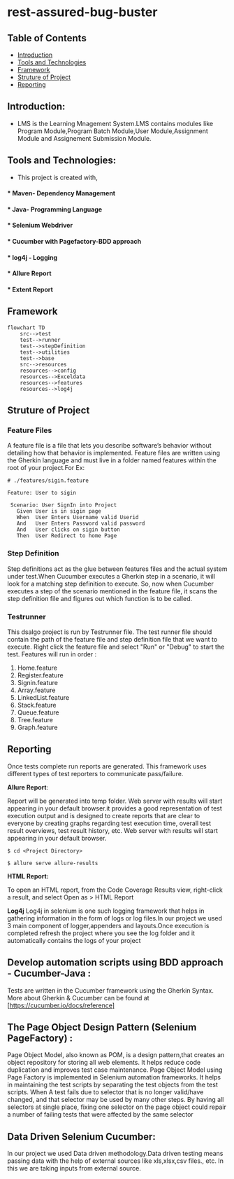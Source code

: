 # rest-assured-bug-buster

## Table of Contents
* [Introduction](#Introduction)
* [Tools and Technologies](#Tools-and-Technologies)
* [Framework](#Framework)
* [Struture of Project](#Struture-of-Project)
* [Reporting](#Reporting)

## Introduction:
* LMS is the Learning Mnagement System.LMS contains modules like Program Module,Program Batch Module,User Module,Assignment Module and Assignement Submission Module.

## Tools and Technologies:
* This project is created with,
#### * Maven- Dependency Management
#### * Java- Programming Language
#### * Selenium Webdriver
#### * Cucumber with Pagefactory-BDD approach
#### * log4j - Logging
#### * Allure Report
#### * Extent Report

## Framework
```mermaid
flowchart TD
    src-->test
    test-->runner
    test-->stepDefinition
    test-->utilities
    test-->base
    src-->resources
    resources-->config
    resources-->Exceldata
    resources-->features
    resources-->log4j
 ```
 ## Struture of Project
 
 ### Feature Files
 A feature file is a file that lets you describe software’s behavior without detailing how that behavior is implemented. Feature files are written using the
 Gherkin language and must live in a folder named features within the root of your project.For Ex:
 ```
# ./features/sigin.feature

Feature: User to sigin 

  Scenario: User SignIn into Project
    Given User is in sigin page 
    When  User Enters Username valid Userid
    And   User Enters Password valid password
    And   User clicks on sigin button 
    Then  User Redirect to home Page

```
 ### Step Definition
 Step definitions act as the glue between features files and the actual system under test.When Cucumber executes a Gherkin step in a scenario, it will look for a matching step definition to execute. So, now when Cucumber executes a step of the scenario mentioned in the feature file, it scans the step definition file and figures out which function is to be called.
 
 ### Testrunner
 This dsalgo project is run by Testrunner file. The test runner file should contain the path of the feature file and step definition file that we want to execute.
 Right click the feature file and select "Run" or "Debug" to start the test.
Features will run in order :
1. Home.feature
2. Register.feature
3. Signin.feature
4. Array.feature
5. LinkedList.feature
6. Stack.feature
7. Queue.feature
8. Tree.feature
9. Graph.feature

## Reporting
Once tests complete run reports are generated. This framework uses different types of test reporters to communicate pass/failure.

**Allure Report**: 

Report will be generated into temp folder. Web server with results will start appearing in your default browser.it provides a good representation of test execution output and is designed to create reports that are clear to everyone by creating graphs regarding test execution time, overall test result overviews, test result history, etc. Web server with results will start appearing in your default browser.
```
$ cd <Project Directory>

$ allure serve allure-results
```

**HTML Report:**

To open an HTML report, from the Code Coverage Results view, right-click a result, and select Open as > HTML Report

**Log4j**
Log4j in selenium is one such logging framework that helps in gathering information in the form of logs or log files.In our project we used 3 main component of logger,appenders and layouts.Once execution is completed refresh the project where you see the log folder and it automatically contains the logs of your project

## Develop automation scripts using BDD approach - Cucumber-Java :
Tests are written in the Cucumber framework using the Gherkin Syntax. More about Gherkin & Cucumber can be found at [https://cucumber.io/docs/reference] 

## The Page Object Design Pattern (Selenium PageFactory) :
Page Object Model, also known as POM, is a design pattern,that creates an object repository for storing all web elements. It helps reduce code duplication and improves test case maintenance.
Page Object Model using Page Factory is implemented in Selenium automation frameworks. It helps in maintaining the test scripts by separating the test objects from the test scripts.
When A test fails due to selector that is no longer valid/have changed, and that selector may be used by many other steps.
By having all selectors at single place, fixing one selector on the page object could repair a number of failing tests that were affected by the same selector

## Data Driven Selenium Cucumber:
In our project we used Data driven methodology.Data driven testing means passing data with the help of  external sources like xls,xlsx,csv files., etc. In this we are taking inputs from external source.
 
